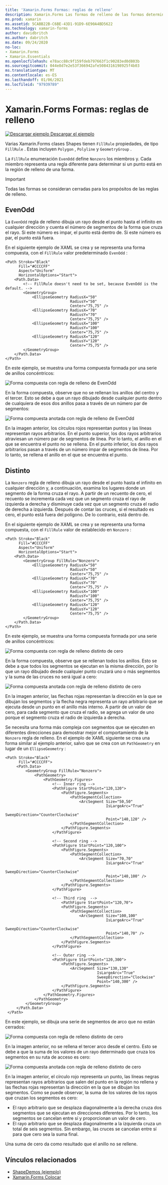 ```yaml
---
title: 'Xamarin.Forms Formas: reglas de relleno'
description: Xamarin.Forms Las formas de relleno de las formas determinan si un punto está en la región de relleno de una forma.
ms.prod: xamarin
ms.assetid: 5CABB22B-C6BE-43D1-91D9-6E90A4BD5622
ms.technology: xamarin-forms
author: davidbritch
ms.author: dabritch
ms.date: 09/24/2020
no-loc:
- Xamarin.Forms
- Xamarin.Essentials
ms.openlocfilehash: e78acc88c9f159fdeb797663f1c90283ed0d803b
ms.sourcegitcommit: 044e8d7e2e53f366942afe5084316198925f4b03
ms.translationtype: MT
ms.contentlocale: es-ES
ms.lasthandoff: 01/06/2021
ms.locfileid: "97939789"
---
```

# <a name="no-locxamarinforms-shapes-fill-rules"></a>Xamarin.Forms Formas: reglas de relleno

[![Descargar ejemplo](~/media/shared/download.png) Descargar el ejemplo](/samples/xamarin/xamarin-forms-samples/userinterface-shapesdemos/)

Varias Xamarin.Forms clases Shapes tienen `FillRule` propiedades, de tipo `FillRule` . Estas incluyen `Polygon` , `Polyline` y `GeometryGroup` .

La `FillRule` enumeración `EvenOdd` define `Nonzero` los miembros y. Cada miembro representa una regla diferente para determinar si un punto está en la región de relleno de una forma.

> [!IMPORTANT]
> Todas las formas se consideran cerradas para los propósitos de las reglas de relleno.

## <a name="evenodd"></a>EvenOdd

La `EvenOdd` regla de relleno dibuja un rayo desde el punto hasta el infinito en cualquier dirección y cuenta el número de segmentos de la forma que cruza el rayo. Si este número es impar, el punto está dentro de. Si este número es par, el punto está fuera.

En el siguiente ejemplo de XAML se crea y se representa una forma compuesta, con el `FillRule` valor predeterminado `EvenOdd` :

```xaml
<Path Stroke="Black"
      Fill="#CCCCFF"
      Aspect="Uniform"
      HorizontalOptions="Start">
    <Path.Data>
        <!-- FillRule doesn't need to be set, because EvenOdd is the default. -->
        <GeometryGroup>
            <EllipseGeometry RadiusX="50"
                             RadiusY="50"
                             Center="75,75" />
            <EllipseGeometry RadiusX="70"
                             RadiusY="70"
                             Center="75,75" />
            <EllipseGeometry RadiusX="100"
                             RadiusY="100"
                             Center="75,75" />
            <EllipseGeometry RadiusX="120"
                             RadiusY="120"
                             Center="75,75" />
        </GeometryGroup>
    </Path.Data>
</Path>
```

En este ejemplo, se muestra una forma compuesta formada por una serie de anillos concéntricos:

![Forma compuesta con regla de relleno de EvenOdd](fillrule-images/evenodd.png "Forma compuesta con regla de relleno de EvenOdd")

En la forma compuesta, observe que no se rellenan los anillos del centro y el tercer. Esto se debe a que un rayo dibujado desde cualquier punto dentro de cualquiera de esos dos anillos pasa a través de un número par de segmentos:

![Forma compuesta anotada con regla de relleno de EvenOdd](fillrule-images/evenodd-annotated.png "Forma compuesta anotada con regla de relleno de EvenOdd")

En la imagen anterior, los círculos rojos representan puntos y las líneas representan rayos arbitrarios. En el punto superior, los dos rayos arbitrarios atraviesan un número par de segmentos de línea. Por lo tanto, el anillo en el que se encuentra el punto no se rellena. En el punto inferior, los dos rayos arbitrarios pasan a través de un número impar de segmentos de línea. Por lo tanto, se rellena el anillo en el que se encuentra el punto.

## <a name="nonzero"></a>Distinto

La `Nonzero` regla de relleno dibuja un rayo desde el punto hasta el infinito en cualquier dirección y, a continuación, examina los lugares donde un segmento de la forma cruza el rayo. A partir de un recuento de cero, el recuento se incrementa cada vez que un segmento cruza el rayo de izquierda a derecha y disminuye cada vez que un segmento cruza el radio de derecha a izquierda. Después de contar las cruces, si el resultado es cero, el punto está fuera del polígono. De lo contrario, está dentro de.

En el siguiente ejemplo de XAML se crea y se representa una forma compuesta, con el `FillRule` valor de establecido en `Nonzero` :

```xaml
<Path Stroke="Black"
      Fill="#CCCCFF"
      Aspect="Uniform"
      HorizontalOptions="Start">
    <Path.Data>
        <GeometryGroup FillRule="Nonzero">
            <EllipseGeometry RadiusX="50"
                             RadiusY="50"
                             Center="75,75" />
            <EllipseGeometry RadiusX="70"
                             RadiusY="70"
                             Center="75,75" />
            <EllipseGeometry RadiusX="100"
                             RadiusY="100"
                             Center="75,75" />
            <EllipseGeometry RadiusX="120"
                             RadiusY="120"
                             Center="75,75" />
        </GeometryGroup>
    </Path.Data>
</Path>
```

En este ejemplo, se muestra una forma compuesta formada por una serie de anillos concéntricos:

![Forma compuesta con regla de relleno distinto de cero](fillrule-images/nonzero.png "Forma compuesta con regla de relleno distinto de cero")

En la forma compuesta, observe que se rellenan todos los anillos. Esto se debe a que todos los segmentos se ejecutan en la misma dirección, por lo que un rayo dibujado desde cualquier punto cruzará uno o más segmentos y la suma de las cruces no será igual a cero:

![Forma compuesta anotada con regla de relleno distinto de cero](fillrule-images/nonzero-annotated.png "Forma compuesta anotada con regla de relleno distinto de cero")

En la imagen anterior, las flechas rojas representan la dirección en la que se dibujan los segmentos y la flecha negra representa un rayo arbitrario que se ejecuta desde un punto en el anillo más interno. A partir de un valor de cero, para cada segmento que cruza el radio, se agrega un valor de uno porque el segmento cruza el radio de izquierda a derecha.

Se necesita una forma más compleja con segmentos que se ejecuten en diferentes direcciones para demostrar mejor el comportamiento de la `Nonzero` regla de relleno. En el ejemplo de XAML siguiente se crea una forma similar al ejemplo anterior, salvo que se crea con un `PathGeometry` en lugar de un `EllipseGeometry` :

```xaml
<Path Stroke="Black"
      Fill="#CCCCFF">
     <Path.Data>
         <GeometryGroup FillRule="Nonzero">
             <PathGeometry>
                 <PathGeometry.Figures>
                     <!-- Inner ring -->
                     <PathFigure StartPoint="120,120">
                         <PathFigure.Segments>
                             <PathSegmentCollection>
                                 <ArcSegment Size="50,50"
                                             IsLargeArc="True"
                                             SweepDirection="CounterClockwise"
                                             Point="140,120" />
                             </PathSegmentCollection>
                         </PathFigure.Segments>
                     </PathFigure>

                     <!-- Second ring -->
                     <PathFigure StartPoint="120,100">
                         <PathFigure.Segments>
                             <PathSegmentCollection>
                                 <ArcSegment Size="70,70"
                                             IsLargeArc="True"
                                             SweepDirection="CounterClockwise"
                                             Point="140,100" />
                             </PathSegmentCollection>
                         </PathFigure.Segments>
                     </PathFigure>

                     <!-- Third ring  -->
                         <PathFigure StartPoint="120,70">
                         <PathFigure.Segments>
                             <PathSegmentCollection>
                                 <ArcSegment Size="100,100"
                                             IsLargeArc="True"
                                             SweepDirection="CounterClockwise"
                                             Point="140,70" />
                             </PathSegmentCollection>
                         </PathFigure.Segments>
                     </PathFigure>

                     <!-- Outer ring -->
                     <PathFigure StartPoint="120,300">
                         <PathFigure.Segments>
                             <ArcSegment Size="130,130"
                                         IsLargeArc="True"
                                         SweepDirection="Clockwise"
                                         Point="140,300" />
                         </PathFigure.Segments>
                     </PathFigure>
                 </PathGeometry.Figures>
             </PathGeometry>
         </GeometryGroup>
     </Path.Data>
 </Path>
```

En este ejemplo, se dibuja una serie de segmentos de arco que no están cerrados:

![Forma compuesta con regla de relleno distinto de cero](fillrule-images/nonzero-gaps.png "Forma compuesta con regla de relleno distinto de cero")

En la imagen anterior, no se rellena el tercer arco desde el centro. Esto se debe a que la suma de los valores de un rayo determinado que cruza los segmentos en su ruta de acceso es cero:

![Forma compuesta anotada con regla de relleno distinto de cero](fillrule-images/nonzero-gaps-annotated.png "Forma compuesta anotada con regla de relleno distinto de cero")

En la imagen anterior, el círculo rojo representa un punto, las líneas negras representan rayos arbitrarios que salen del punto en la región no rellena y las flechas rojas representan la dirección en la que se dibujan los segmentos. Como se puede observar, la suma de los valores de los rayos que cruzan los segmentos es cero:

- El rayo arbitrario que se desplaza diagonalmente a la derecha cruza dos segmentos que se ejecutan en direcciones diferentes. Por lo tanto, los segmentos se cancelan entre sí y proporcionan un valor de cero.
- El rayo arbitrario que se desplaza diagonalmente a la izquierda cruza un total de seis segmentos. Sin embargo, las cruces se cancelan entre sí para que cero sea la suma final.

Una suma de cero da como resultado que el anillo no se rellene.

## <a name="related-links"></a>Vínculos relacionados

- [ShapeDemos (ejemplo)](/samples/xamarin/xamarin-forms-samples/userinterface-shapesdemos/)
- [Xamarin.Forms Colocar](index.md)
